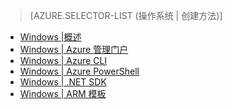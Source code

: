 > [AZURE.SELECTOR-LIST (操作系统 | 创建方法)]
- [Windows |概述](/documentation/articles/hdinsight-provision-clusters-v1)
- [Windows | Azure 管理门户](/documentation/articles/hdinsight-hadoop-create-windows-clusters-portal)
- [Windows | Azure CLI](/documentation/articles/hdinsight-hadoop-create-windows-clusters-cli)
- [Windows | Azure PowerShell](/documentation/articles/hdinsight-hadoop-create-windows-clusters-powershell)
- [Windows | .NET SDK](/documentation/articles/hdinsight-hadoop-create-windows-clusters-dotnet-sdk.md)
- [Windows | ARM 模板](/documentation/articles/hdinsight-hadoop-create-windows-clusters-arm-templates)

<!---HONumber=Mooncake_0405_2016-->